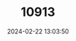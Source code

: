 ---
title: "10913"
category: "Jaculus orientalis"
draft: false
date: 2024-02-22 13:03:50
languages:
  English: ["Greater Egyptian Jerboa"]
---